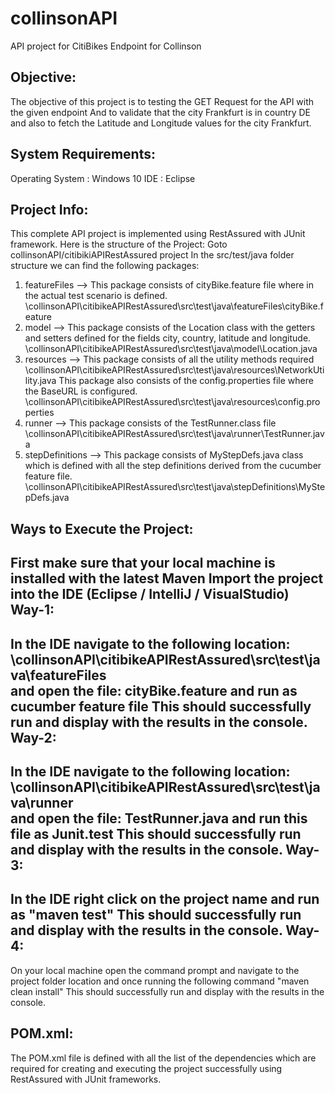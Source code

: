 # collinsonAPI

API project for CitiBikes Endpoint for Collinson

Objective:
--------

The objective of this project is to testing the GET Request for the API with the given endpoint
And to validate that the city Frankfurt is in country DE and also to fetch the Latitude and Longitude
values for the city Frankfurt.

System Requirements:
--------------------
Operating System : Windows 10
IDE : Eclipse

Project Info:
-------------

This complete API project is implemented using RestAssured with JUnit framework.
Here is the structure of the  Project:
Goto collinsonAPI/citibikiAPIRestAssured project
In the src/test/java folder structure we can find the following packages:
1. featureFiles --> This package consists of cityBike.feature file where in the actual test scenario is defined.
\collinsonAPI\citibikeAPIRestAssured\src\test\java\featureFiles\cityBike.feature
2. model --> This package consists of the Location class with the getters and setters defined for the fields city, country, latitude and longitude.
\collinsonAPI\citibikeAPIRestAssured\src\test\java\model\Location.java
3. resources --> This package consists of all the utility methods required
                 \collinsonAPI\citibikeAPIRestAssured\src\test\java\resources\NetworkUtility.java
                 This package also consists of the config.properties file where the BaseURL is configured.
                 \collinsonAPI\citibikeAPIRestAssured\src\test\java\resources\config.properties
4. runner --> This package consists of the TestRunner.class file
\collinsonAPI\citibikeAPIRestAssured\src\test\java\runner\TestRunner.java
5. stepDefinitions --> This package consists of MyStepDefs.java class which is defined with all the step definitions derived from the cucumber feature file.
\collinsonAPI\citibikeAPIRestAssured\src\test\java\stepDefinitions\MyStepDefs.java

Ways to Execute the Project:
---------------------------
First make sure that your local machine is installed with the latest Maven
Import the project into the IDE (Eclipse / IntelliJ / VisualStudio)
Way-1:
-----
In the IDE navigate to the following location: \collinsonAPI\citibikeAPIRestAssured\src\test\java\featureFiles\
and open the file: cityBike.feature and run as cucumber feature file
This should successfully run and display with the results in the console.
Way-2:
-----
In the IDE navigate to the following location: \collinsonAPI\citibikeAPIRestAssured\src\test\java\runner\
and open the file: TestRunner.java and run this file as Junit.test
This should successfully run and display with the results in the console.
Way-3:
-----
In the IDE right click on the project name and run as "maven test"
This should successfully run and display with the results in the console.
Way-4:
-----
On your local machine 
open the command prompt and navigate to the project folder location
and once running the following command "maven clean install" 
This should successfully run and display with the results in the console.

POM.xml:
-------
The POM.xml file is defined with all the list of the dependencies which are required for creating and executing the project successfully using RestAssured with JUnit frameworks.







